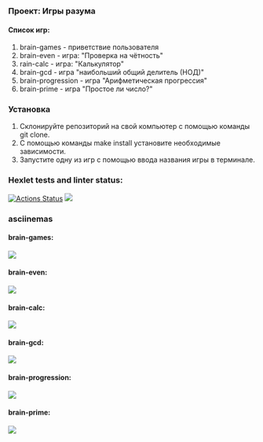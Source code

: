 ### Проект: Игры разума
#### Список игр:
1. brain-games - приветствие пользователя
2. brain-even - игра: "Проверка на чётность"
3. rain-calc - игра: "Калькулятор"
4. brain-gcd - игра "наибольший общий делитель (НОД)"
5. brain-progression - игра "Арифметическая прогрессия"
6. brain-prime - игра "Простое ли число?"

### Установка
1. Склонируйте репозиторий на свой компьютер с помощью команды git clone.
2. С помощью команды make install установите необходимые зависимости.
3. Запустите одну из игр с помощью ввода названия игры в терминале.

### Hexlet tests and linter status:
[![Actions Status](https://github.com/dm-g8/fullstack-javascript-project-44/workflows/hexlet-check/badge.svg)](https://github.com/dm-g8/fullstack-javascript-project-44/actions)
<a href="https://codeclimate.com/github/dm-g8/fullstack-javascript-project-44/maintainability"><img src="https://api.codeclimate.com/v1/badges/849ec49e09388b7ea983/maintainability" /></a>
### asciinemas
#### brain-games:
<a href="https://asciinema.org/a/581575" target="_blank"><img src="https://asciinema.org/a/581575.svg" /></a>
#### brain-even:
<a href="https://asciinema.org/a/581576" target="_blank"><img src="https://asciinema.org/a/581576.svg" /></a>
#### brain-calc:
<a href="https://asciinema.org/a/581577" target="_blank"><img src="https://asciinema.org/a/581577.svg" /></a>
#### brain-gcd:
<a href="https://asciinema.org/a/581578" target="_blank"><img src="https://asciinema.org/a/581578.svg" /></a>
#### brain-progression:
<a href="https://asciinema.org/a/581579" target="_blank"><img src="https://asciinema.org/a/581579.svg" /></a>
#### brain-prime:
<a href="https://asciinema.org/a/581580" target="_blank"><img src="https://asciinema.org/a/581580.svg" /></a>

